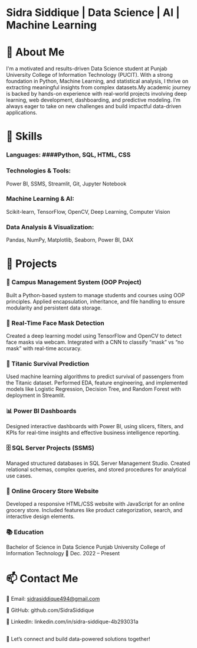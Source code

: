 # Sidra Siddique | Data Science | AI | Machine Learning
# 🌟 About Me
I'm a motivated and results-driven Data Science student at Punjab University College of Information Technology (PUCIT). With a strong foundation in Python, Machine Learning, and statistical analysis, I thrive on extracting meaningful insights from complex datasets.My academic journey is backed by hands-on experience with real-world projects involving deep learning, web development, dashboarding, and predictive modeling. I’m always eager to take on new challenges and build impactful data-driven applications.
# 🔧 Skills
### Languages: ####Python, SQL, HTML, CSS
### Technologies & Tools:
Power BI, SSMS, Streamlit, Git, Jupyter Notebook
### Machine Learning & AI:
Scikit-learn, TensorFlow, OpenCV, Deep Learning, Computer Vision
### Data Analysis & Visualization:
Pandas, NumPy, Matplotlib, Seaborn, Power BI, DAX
# 🚀 Projects
### 📘 Campus Management System (OOP Project)
Built a Python-based system to manage students and courses using OOP principles. Applied encapsulation, inheritance, and file handling to ensure modularity and persistent data storage.
### 🧠 Real-Time Face Mask Detection
Created a deep learning model using TensorFlow and OpenCV to detect face masks via webcam. Integrated with a CNN to classify “mask” vs “no mask” with real-time accuracy.
### 🚢 Titanic Survival Prediction
Used machine learning algorithms to predict survival of passengers from the Titanic dataset. Performed EDA, feature engineering, and implemented models like Logistic Regression, Decision Tree, and Random Forest with deployment in Streamlit.
### 📊 Power BI Dashboards
Designed interactive dashboards with Power BI, using slicers, filters, and KPIs for real-time insights and effective business intelligence reporting.
### 🗄️ SQL Server Projects (SSMS)
Managed structured databases in SQL Server Management Studio. Created relational schemas, complex queries, and stored procedures for analytical use cases.
### 🛒 Online Grocery Store Website
Developed a responsive HTML/CSS website with JavaScript for an online grocery store. Included features like product categorization, search, and interactive design elements.
### 📚 Education
Bachelor of Science in Data Science
Punjab University College of Information Technology
📆 Dec. 2022 – Present 
# 📫 Contact Me
📧 Email: sidrasiddique494@gmail.com

🐙 GitHub: github.com/SidraSiddique

🔗 LinkedIn: linkedin.com/in/sidra-siddique-4b293031a
##
🚀 Let’s connect and build data-powered solutions together!
